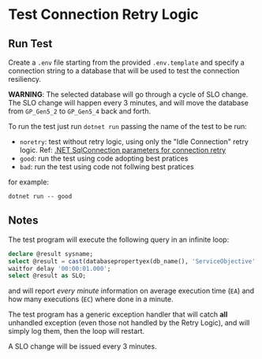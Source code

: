 # Test Connection Retry Logic

## Run Test

Create a `.env` file starting from the provided `.env.template` and specify a connection string to a database that will be used to test the connection resiliency.

**WARNING**: The selected database will go through a cycle of SLO change. The SLO change will happen every 3 minutes, and will move the database from `GP_Gen5_2` to `GP_Gen5_4` back and forth.

To run the test just run `dotnet run` passing the name of the test to be run:

- `noretry`: test without retry logic, using only the "Idle Connection" retry logic. Ref: [.NET SqlConnection parameters for connection retry](https://docs.microsoft.com/en-us/azure/azure-sql/database/troubleshoot-common-connectivity-issues#net-sqlconnection-parameters-for-connection-retry)
- `good`: run the test using code adopting best pratices 
- `bad`: run the test using code not follwing best pratices

for example:

```
dotnet run -- good
```

## Notes

The test program will execute the following query in an infinite loop:

```sql
declare @result sysname; 
select @result = cast(databasepropertyex(db_name(), 'ServiceObjective' ) as sysname); 
waitfor delay '00:00:01.000'; 
select @result as SLO;

```
and will report *every minute* information on average execution time (`EA`) and how many executions (`EC`) where done in a minute.

The test program has a generic exception handler that will catch **all** unhandled exception (even those not handled by the Retry Logic), and will simply log them, then the loop will restart.

A SLO change will be issued every 3 minutes.

